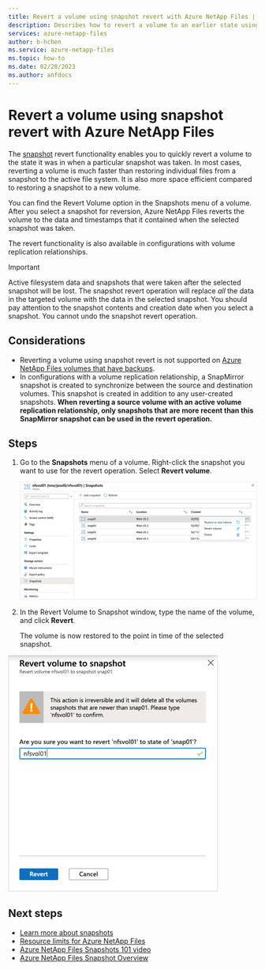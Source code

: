 ```yaml
---
title: Revert a volume using snapshot revert with Azure NetApp Files | Microsoft Docs
description: Describes how to revert a volume to an earlier state using Azure NetApp Files.
services: azure-netapp-files
author: b-hchen
ms.service: azure-netapp-files
ms.topic: how-to
ms.date: 02/28/2023
ms.author: anfdocs
---
```


# Revert a volume using snapshot revert with Azure NetApp Files

The [snapshot](snapshots-introduction.md) revert functionality enables you to quickly revert a volume to the state it was in when a particular snapshot was taken. In most cases, reverting a volume is much faster than restoring individual files from a snapshot to the active file system. It is also more space efficient compared to restoring a snapshot to a new volume. 

You can find the Revert Volume option in the Snapshots menu of a volume. After you select a snapshot for reversion, Azure NetApp Files reverts the volume to the data and timestamps that it contained when the selected snapshot was taken. 

The revert functionality is also available in configurations with volume replication relationships.

> [!IMPORTANT]
> Active filesystem data and snapshots that were taken after the selected snapshot will be lost. The snapshot revert operation will replace *all* the data in the targeted volume with the data in the selected snapshot. You should pay attention to the snapshot contents and creation date when you select a snapshot. You cannot undo the snapshot revert operation.

## Considerations

* Reverting a volume using snapshot revert is not supported on [Azure NetApp Files volumes that have backups](backup-requirements-considerations.md). 
* In configurations with a volume replication relationship, a SnapMirror snapshot is created to synchronize between the source and destination volumes. This snapshot is created in addition to any user-created snapshots. **When reverting a source volume with an active volume replication relationship, only snapshots that are more recent than this SnapMirror snapshot can be used in the revert operation.** 

## Steps

1. Go to the **Snapshots** menu of a volume. Right-click the snapshot you want to use for the revert operation. Select **Revert volume**. 

    ![Screenshot that describes the right-click menu of a snapshot.](./media/shared/snapshot-right-click-menu.png) 

2. In the Revert Volume to Snapshot window, 
type the name of the volume, and click **Revert**.   

    The volume is now restored to the point in time of the selected snapshot.

![Screenshot that shows the Revert Volume to Snapshot window.](./media/snapshots-revert-volume/snapshot-revert-volume.png) 

## Next steps

* [Learn more about snapshots](snapshots-introduction.md)
* [Resource limits for Azure NetApp Files](azure-netapp-files-resource-limits.md)
* [Azure NetApp Files Snapshots 101 video](https://www.youtube.com/watch?v=uxbTXhtXCkw)
* [Azure NetApp Files Snapshot Overview](https://anfcommunity.com/2021/01/31/azure-netapp-files-snapshot-overview/)
